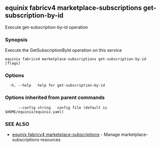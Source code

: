 ## equinix fabricv4 marketplace-subscriptions get-subscription-by-id

Execute get-subscription-by-id operation

### Synopsis

Execute the GetSubscriptionById operation on this service

```
equinix fabricv4 marketplace-subscriptions get-subscription-by-id [flags]
```

### Options

```
  -h, --help   help for get-subscription-by-id
```

### Options inherited from parent commands

```
      --config string   config file (default is $HOME/equinix/equinix.yaml)
```

### SEE ALSO

* [equinix fabricv4 marketplace-subscriptions](equinix_fabricv4_marketplace-subscriptions.md)	 - Manage marketplace-subscriptions resources

